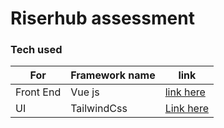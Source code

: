 # Riserhub assessment 
### Tech used
| For | Framework name | link |
| ----- | ----- | ----- |
| Front End | Vue js | [link here](https://vuejs.org/) |
| UI | TailwindCss | [Link here](https://tailwindcss.com/) |
